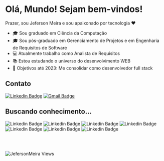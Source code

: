 # Olá, Mundo! Sejam bem-vindos!

Prazer, sou Jeferson Meira e sou apaixonado por tecnologia :heart:


- :mortar_board: Sou graduado em Ciência da Computação
- :mortar_board: Sou pós-graduado em Gerenciamento de Projetos e em Engenharia de Requisitos de Software
- :computer: Atualmente trabalho como Analista de Requisitos
- :books: Estou estudando o universo do desenvolvimento WEB 
- :dart: Objetivos até 2023: Me consolidar como desenvolvedor full stack 

  
## Contato
[![Linkedin Badge](https://img.shields.io/badge/LinkedIn-0077B5?style=for-the-badge&logo=linkedin&logoColor=white&link=https://www.linkedin.com/in/jeferson-meira/)](https://www.linkedin.com/in/jeferson-meira/)  [![Gmail Badge](https://img.shields.io/badge/Gmail-D14836?style=for-the-badge&logo=gmail&logoColor=white&link=mailto:sagatmeira@gmail.com)](mailto:sagatmeira@gmail.com)  

## Buscando conhecimento...
![Linkedin Badge](https://img.shields.io/badge/Java-ED8B00?style=for-the-badge&logo=java&logoColor=white) ![Linkedin Badge](https://img.shields.io/badge/Spring-6DB33F?style=for-the-badge&logo=spring&logoColor=white)  ![Linkedin Badge](https://img.shields.io/badge/Angular-DD0031?style=for-the-badge&logo=angular&logoColor=white)  ![Linkedin Badge](https://img.shields.io/badge/JavaScript-323330?style=for-the-badge&logo=javascript&logoColor=F7DF1E) ![Linkedin Badge](https://img.shields.io/badge/HTML5-E34F26?style=for-the-badge&logo=html5&logoColor=white) ![Linkedin Badge](https://img.shields.io/badge/CSS3-1572B6?style=for-the-badge&logo=css3&logoColor=white)	![Linkedin Badge](https://img.shields.io/badge/Visual_Studio_Code-0078D4?style=for-the-badge&logo=visual%20studio%20code&logoColor=white)

</br>
</br>

![JefersonMeira Views](https://komarev.com/ghpvc/?username=JefersonMeira&label=Visualizações+do+Perfil&color=blueviolet&style=flat-square)
